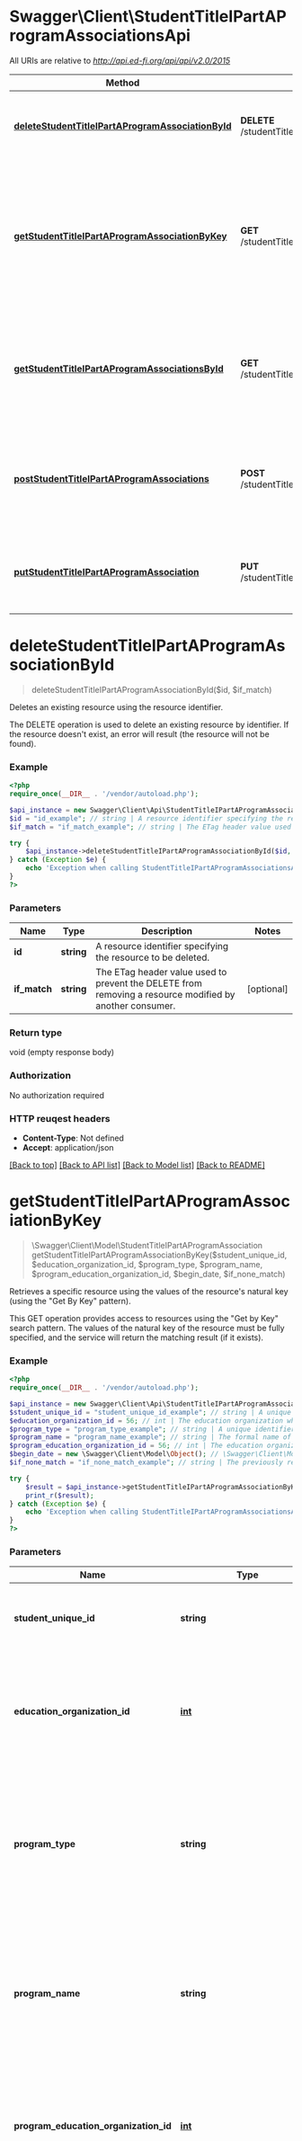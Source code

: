 # Swagger\Client\StudentTitleIPartAProgramAssociationsApi

All URIs are relative to *http://api.ed-fi.org/api/api/v2.0/2015*

Method | HTTP request | Description
------------- | ------------- | -------------
[**deleteStudentTitleIPartAProgramAssociationById**](StudentTitleIPartAProgramAssociationsApi.md#deleteStudentTitleIPartAProgramAssociationById) | **DELETE** /studentTitleIPartAProgramAssociations/{id} | Deletes an existing resource using the resource identifier.
[**getStudentTitleIPartAProgramAssociationByKey**](StudentTitleIPartAProgramAssociationsApi.md#getStudentTitleIPartAProgramAssociationByKey) | **GET** /studentTitleIPartAProgramAssociations | Retrieves a specific resource using the values of the resource&#39;s natural key (using the \&quot;Get By Key\&quot; pattern).
[**getStudentTitleIPartAProgramAssociationsById**](StudentTitleIPartAProgramAssociationsApi.md#getStudentTitleIPartAProgramAssociationsById) | **GET** /studentTitleIPartAProgramAssociations/{id} | Retrieves a specific resource using the resource&#39;s identifier (using the \&quot;Get By Id\&quot; pattern).
[**postStudentTitleIPartAProgramAssociations**](StudentTitleIPartAProgramAssociationsApi.md#postStudentTitleIPartAProgramAssociations) | **POST** /studentTitleIPartAProgramAssociations | Creates or updates resources based on the natural key values of the supplied resource.
[**putStudentTitleIPartAProgramAssociation**](StudentTitleIPartAProgramAssociationsApi.md#putStudentTitleIPartAProgramAssociation) | **PUT** /studentTitleIPartAProgramAssociations/{id} | Updates or creates a resource based on the resource identifier.


# **deleteStudentTitleIPartAProgramAssociationById**
> deleteStudentTitleIPartAProgramAssociationById($id, $if_match)

Deletes an existing resource using the resource identifier.

The DELETE operation is used to delete an existing resource by identifier.  If the resource doesn't exist, an error will result (the resource will not be found).

### Example 
```php
<?php
require_once(__DIR__ . '/vendor/autoload.php');

$api_instance = new Swagger\Client\Api\StudentTitleIPartAProgramAssociationsApi();
$id = "id_example"; // string | A resource identifier specifying the resource to be deleted.
$if_match = "if_match_example"; // string | The ETag header value used to prevent the DELETE from removing a resource modified by another consumer.

try { 
    $api_instance->deleteStudentTitleIPartAProgramAssociationById($id, $if_match);
} catch (Exception $e) {
    echo 'Exception when calling StudentTitleIPartAProgramAssociationsApi->deleteStudentTitleIPartAProgramAssociationById: ', $e->getMessage(), "\n";
}
?>
```

### Parameters

Name | Type | Description  | Notes
------------- | ------------- | ------------- | -------------
 **id** | **string**| A resource identifier specifying the resource to be deleted. | 
 **if_match** | **string**| The ETag header value used to prevent the DELETE from removing a resource modified by another consumer. | [optional] 

### Return type

void (empty response body)

### Authorization

No authorization required

### HTTP reuqest headers

 - **Content-Type**: Not defined
 - **Accept**: application/json

[[Back to top]](#) [[Back to API list]](../README.md#documentation-for-api-endpoints) [[Back to Model list]](../README.md#documentation-for-models) [[Back to README]](../README.md)

# **getStudentTitleIPartAProgramAssociationByKey**
> \Swagger\Client\Model\StudentTitleIPartAProgramAssociation getStudentTitleIPartAProgramAssociationByKey($student_unique_id, $education_organization_id, $program_type, $program_name, $program_education_organization_id, $begin_date, $if_none_match)

Retrieves a specific resource using the values of the resource's natural key (using the \"Get By Key\" pattern).

This GET operation provides access to resources using the \"Get by Key\" search pattern. The values of the natural key of the resource must be fully specified, and the service will return the matching result (if it exists).

### Example 
```php
<?php
require_once(__DIR__ . '/vendor/autoload.php');

$api_instance = new Swagger\Client\Api\StudentTitleIPartAProgramAssociationsApi();
$student_unique_id = "student_unique_id_example"; // string | A unique alpha-numeric code assigned to a student.
$education_organization_id = 56; // int | The education organization where the student is participating in or receiving the program services.
$program_type = "program_type_example"; // string | A unique identifier used as Primary Key, not derived from business logic, when acting as Foreign Key, references the parent table.
$program_name = "program_name_example"; // string | The formal name of the program of instruction, training, services or benefits available through federal, state, or local agencies.
$program_education_organization_id = 56; // int | The education organization where the student is participating in or receiving the program services.
$begin_date = new \Swagger\Client\Model\Object(); // \Swagger\Client\Model\Object | The month, day, and year on which the Student first received services.
$if_none_match = "if_none_match_example"; // string | The previously returned ETag header value, used here to prevent the unnecessary data transfer of an unchanged resource.

try { 
    $result = $api_instance->getStudentTitleIPartAProgramAssociationByKey($student_unique_id, $education_organization_id, $program_type, $program_name, $program_education_organization_id, $begin_date, $if_none_match);
    print_r($result);
} catch (Exception $e) {
    echo 'Exception when calling StudentTitleIPartAProgramAssociationsApi->getStudentTitleIPartAProgramAssociationByKey: ', $e->getMessage(), "\n";
}
?>
```

### Parameters

Name | Type | Description  | Notes
------------- | ------------- | ------------- | -------------
 **student_unique_id** | **string**| A unique alpha-numeric code assigned to a student. | 
 **education_organization_id** | [**int**](.md)| The education organization where the student is participating in or receiving the program services. | 
 **program_type** | **string**| A unique identifier used as Primary Key, not derived from business logic, when acting as Foreign Key, references the parent table. | 
 **program_name** | **string**| The formal name of the program of instruction, training, services or benefits available through federal, state, or local agencies. | 
 **program_education_organization_id** | [**int**](.md)| The education organization where the student is participating in or receiving the program services. | 
 **begin_date** | [**\Swagger\Client\Model\Object**](.md)| The month, day, and year on which the Student first received services. | 
 **if_none_match** | **string**| The previously returned ETag header value, used here to prevent the unnecessary data transfer of an unchanged resource. | [optional] 

### Return type

[**\Swagger\Client\Model\StudentTitleIPartAProgramAssociation**](StudentTitleIPartAProgramAssociation.md)

### Authorization

No authorization required

### HTTP reuqest headers

 - **Content-Type**: Not defined
 - **Accept**: application/json

[[Back to top]](#) [[Back to API list]](../README.md#documentation-for-api-endpoints) [[Back to Model list]](../README.md#documentation-for-models) [[Back to README]](../README.md)

# **getStudentTitleIPartAProgramAssociationsById**
> \Swagger\Client\Model\StudentTitleIPartAProgramAssociation getStudentTitleIPartAProgramAssociationsById($id, $if_none_match)

Retrieves a specific resource using the resource's identifier (using the \"Get By Id\" pattern).

This GET operation retrieves a resource by the specified resource identifier.

### Example 
```php
<?php
require_once(__DIR__ . '/vendor/autoload.php');

$api_instance = new Swagger\Client\Api\StudentTitleIPartAProgramAssociationsApi();
$id = "id_example"; // string | A resource identifier specifying the resource to be retrieved.
$if_none_match = "if_none_match_example"; // string | The previously returned ETag header value, used here to prevent the unnecessary data transfer of an unchanged resource.

try { 
    $result = $api_instance->getStudentTitleIPartAProgramAssociationsById($id, $if_none_match);
    print_r($result);
} catch (Exception $e) {
    echo 'Exception when calling StudentTitleIPartAProgramAssociationsApi->getStudentTitleIPartAProgramAssociationsById: ', $e->getMessage(), "\n";
}
?>
```

### Parameters

Name | Type | Description  | Notes
------------- | ------------- | ------------- | -------------
 **id** | **string**| A resource identifier specifying the resource to be retrieved. | 
 **if_none_match** | **string**| The previously returned ETag header value, used here to prevent the unnecessary data transfer of an unchanged resource. | [optional] 

### Return type

[**\Swagger\Client\Model\StudentTitleIPartAProgramAssociation**](StudentTitleIPartAProgramAssociation.md)

### Authorization

No authorization required

### HTTP reuqest headers

 - **Content-Type**: Not defined
 - **Accept**: application/json

[[Back to top]](#) [[Back to API list]](../README.md#documentation-for-api-endpoints) [[Back to Model list]](../README.md#documentation-for-models) [[Back to README]](../README.md)

# **postStudentTitleIPartAProgramAssociations**
> postStudentTitleIPartAProgramAssociations($student_title_i_part_a_program_association)

Creates or updates resources based on the natural key values of the supplied resource.

The POST operation can be used to create or update resources. In database terms, this is often referred to as an \"upsert\" operation (insert + update).  Clients should NOT include the resource \"id\" in the JSON body because it will result in an error (you must use a PUT operation to update a resource by \"id\"). The web service will identify whether the resource already exists based on the natural key values provided, and update or create the resource appropriately.

### Example 
```php
<?php
require_once(__DIR__ . '/vendor/autoload.php');

$api_instance = new Swagger\Client\Api\StudentTitleIPartAProgramAssociationsApi();
$student_title_i_part_a_program_association = new \Swagger\Client\Model\StudentTitleIPartAProgramAssociation(); // \Swagger\Client\Model\StudentTitleIPartAProgramAssociation | The JSON representation of the \"studentTitleIPartAProgramAssociation\" resource to be created or updated.

try { 
    $api_instance->postStudentTitleIPartAProgramAssociations($student_title_i_part_a_program_association);
} catch (Exception $e) {
    echo 'Exception when calling StudentTitleIPartAProgramAssociationsApi->postStudentTitleIPartAProgramAssociations: ', $e->getMessage(), "\n";
}
?>
```

### Parameters

Name | Type | Description  | Notes
------------- | ------------- | ------------- | -------------
 **student_title_i_part_a_program_association** | [**\Swagger\Client\Model\StudentTitleIPartAProgramAssociation**](\Swagger\Client\Model\StudentTitleIPartAProgramAssociation.md)| The JSON representation of the \&quot;studentTitleIPartAProgramAssociation\&quot; resource to be created or updated. | 

### Return type

void (empty response body)

### Authorization

No authorization required

### HTTP reuqest headers

 - **Content-Type**: Not defined
 - **Accept**: application/json

[[Back to top]](#) [[Back to API list]](../README.md#documentation-for-api-endpoints) [[Back to Model list]](../README.md#documentation-for-models) [[Back to README]](../README.md)

# **putStudentTitleIPartAProgramAssociation**
> putStudentTitleIPartAProgramAssociation($id, $student_title_i_part_a_program_association, $if_match)

Updates or creates a resource based on the resource identifier.

The PUT operation is used to update or create a resource by identifier.  If the resource doesn't exist, the resource will be created using that identifier.  Additionally, natural key values cannot be changed using this operation, and will not be modified in the database.  If the resource \"id\" is provided in the JSON body, it will be ignored as well.

### Example 
```php
<?php
require_once(__DIR__ . '/vendor/autoload.php');

$api_instance = new Swagger\Client\Api\StudentTitleIPartAProgramAssociationsApi();
$id = "id_example"; // string | A resource identifier specifying the resource to be updated.
$student_title_i_part_a_program_association = new \Swagger\Client\Model\StudentTitleIPartAProgramAssociation(); // \Swagger\Client\Model\StudentTitleIPartAProgramAssociation | The JSON representation of the \"studentTitleIPartAProgramAssociation\" resource to be updated.
$if_match = "if_match_example"; // string | The ETag header value used to prevent the PUT from updating a resource modified by another consumer.

try { 
    $api_instance->putStudentTitleIPartAProgramAssociation($id, $student_title_i_part_a_program_association, $if_match);
} catch (Exception $e) {
    echo 'Exception when calling StudentTitleIPartAProgramAssociationsApi->putStudentTitleIPartAProgramAssociation: ', $e->getMessage(), "\n";
}
?>
```

### Parameters

Name | Type | Description  | Notes
------------- | ------------- | ------------- | -------------
 **id** | **string**| A resource identifier specifying the resource to be updated. | 
 **student_title_i_part_a_program_association** | [**\Swagger\Client\Model\StudentTitleIPartAProgramAssociation**](\Swagger\Client\Model\StudentTitleIPartAProgramAssociation.md)| The JSON representation of the \&quot;studentTitleIPartAProgramAssociation\&quot; resource to be updated. | 
 **if_match** | **string**| The ETag header value used to prevent the PUT from updating a resource modified by another consumer. | [optional] 

### Return type

void (empty response body)

### Authorization

No authorization required

### HTTP reuqest headers

 - **Content-Type**: Not defined
 - **Accept**: application/json

[[Back to top]](#) [[Back to API list]](../README.md#documentation-for-api-endpoints) [[Back to Model list]](../README.md#documentation-for-models) [[Back to README]](../README.md)

